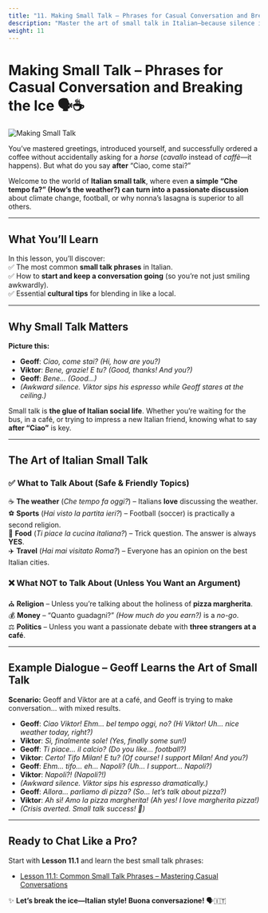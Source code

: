 ```yaml
---
title: "11. Making Small Talk – Phrases for Casual Conversation and Breaking the Ice"
description: "Master the art of small talk in Italian—because silence is awkward, and Italians love a good chat!"
weight: 11
---
```


# Making Small Talk – Phrases for Casual Conversation and Breaking the Ice 🗣️☕  

![Making Small Talk](/images/beginner/making-small-talk/making-small-talk.webp)

You’ve mastered greetings, introduced yourself, and successfully ordered a coffee without accidentally asking for a *horse* (*cavallo* instead of *caffè*—it happens). But what do you say **after** “Ciao, come stai?”  

Welcome to the world of **Italian small talk**, where even **a simple “Che tempo fa?” (How’s the weather?) can turn into a passionate discussion** about climate change, football, or why nonna’s lasagna is superior to all others.  

---

## What You’ll Learn  

In this lesson, you’ll discover:  
✅ The most common **small talk phrases** in Italian.  
✅ How to **start and keep a conversation going** (so you’re not just smiling awkwardly).  
✅ Essential **cultural tips** for blending in like a local.  

---

## Why Small Talk Matters  

**Picture this:**  
- **Geoff**: *Ciao, come stai?* *(Hi, how are you?)*  
- **Viktor**: *Bene, grazie! E tu?* *(Good, thanks! And you?)*  
- **Geoff**: *Bene…* *(Good…)*  
- *(Awkward silence. Viktor sips his espresso while Geoff stares at the ceiling.)*  

Small talk is **the glue of Italian social life**. Whether you’re waiting for the bus, in a café, or trying to impress a new Italian friend, knowing what to say **after “Ciao”** is key.  

---

## The Art of Italian Small Talk  

### ✅ **What to Talk About** (Safe & Friendly Topics)  
☕ **The weather** (*Che tempo fa oggi?*) – Italians **love** discussing the weather.  
⚽ **Sports** (*Hai visto la partita ieri?*) – Football (soccer) is practically a second religion.  
🍕 **Food** (*Ti piace la cucina italiana?*) – Trick question. The answer is always **YES**.  
✈️ **Travel** (*Hai mai visitato Roma?*) – Everyone has an opinion on the best Italian cities.  

### ❌ **What NOT to Talk About** (Unless You Want an Argument)  
⛪ **Religion** – Unless you’re talking about the holiness of **pizza margherita**.  
💰 **Money** – “Quanto guadagni?” *(How much do you earn?)* is a *no-go*.  
⚖️ **Politics** – Unless you want a passionate debate with **three strangers at a café**.  

---

## Example Dialogue – Geoff Learns the Art of Small Talk  

**Scenario:** Geoff and Viktor are at a café, and Geoff is trying to make conversation… with mixed results.  

- **Geoff**: *Ciao Viktor! Ehm… bel tempo oggi, no?* *(Hi Viktor! Uh… nice weather today, right?)*  
- **Viktor**: *Sì, finalmente sole!* *(Yes, finally some sun!)*  
- **Geoff**: *Ti piace… il calcio?* *(Do you like… football?)*  
- **Viktor**: *Certo! Tifo Milan! E tu?* *(Of course! I support Milan! And you?)*  
- **Geoff**: *Ehm… tifo… eh… Napoli?* *(Uh… I support… Napoli?)*  
- **Viktor**: *Napoli?!* *(Napoli?!)*  
- *(Awkward silence. Viktor sips his espresso dramatically.)*  
- **Geoff**: *Allora… parliamo di pizza?* *(So… let’s talk about pizza?)*  
- **Viktor**: *Ah sì! Amo la pizza margherita!* *(Ah yes! I love margherita pizza!)*  
- *(Crisis averted. Small talk success! 🎉)*  

---

## Ready to Chat Like a Pro?  

Start with **Lesson 11.1** and learn the best small talk phrases:  

- [Lesson 11.1: Common Small Talk Phrases – Mastering Casual Conversations](./lesson11-1/)  

✨ **Let’s break the ice—Italian style! Buona conversazione!** 🗣️🇮🇹  
